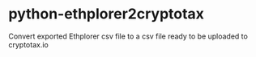 # python-ethplorer2cryptotax
Convert exported Ethplorer csv file to a csv file ready to be uploaded to cryptotax.io
